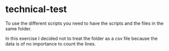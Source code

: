 # technical-test

To use the different scripts you need to have the scripts and the files in the same folder.

In this exercise I decided not to treat the folder as a csv file because the data is of no importance to count the lines.
